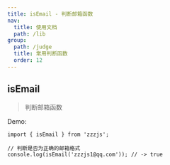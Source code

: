 ```yaml
---
title: isEmail - 判断邮箱函数
nav:
  title: 使用文档
  path: /lib
group:
  path: /judge
  title: 常用判断函数
  order: 12
---
```


## isEmail

> 判断邮箱函数

Demo:

```tsx | pure
import { isEmail } from 'zzzjs';

// 判断是否为正确的邮箱格式
console.log(isEmail('zzzjs1@qq.com')); // -> true
```
